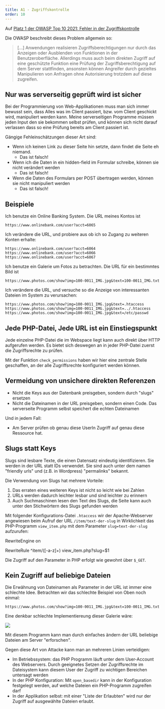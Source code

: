 ```yaml
---
title: A1 - Zugriffskontrolle
order: 10
---
```


Auf [Platz 1 der OWASP Top 10 2021: Fehler in der Zugriffskontrolle](https://owasp.org/Top10/A01_2021-Broken_Access_Control/)

Die OWASP beschreibt dieses Problem allgemein so:

> [...] Anwendungen realisieren Zugriffsberechtigungen nur durch das Anzeigen oder Ausblenden von Funktionen in der Benutzeroberfläche. Allerdings muss auch beim direkten Zugriff auf eine geschützte Funktion eine Prüfung der Zugriffsberechtigung auf dem Server stattfinden, ansonsten können Angreifer durch gezieltes Manipulieren von Anfragen ohne Autorisierung trotzdem auf diese zugreifen.

## Nur was serverseitig geprüft wird ist sicher

Bei der Programmierung von Web-Applikationen muss man sich immer bewusst sein,
dass Alles was im Client passiert, bzw. vom Client geschickt wird, manipuliert werden kann.
Meine serverseitigen Programme müssen jeden Input den sie bekommen selbst prüfen, und können
sich nicht darauf verlassen dass so eine Prüfung bereits am Client passiert ist.

Gängige Fehleinschätzungen dieser Art sind:

- Wenn ich keinen Link zu dieser Seite hin setzte, dann findet die Seite eh niemand.
    - Das ist falsch!
- Wenn ich die Daten in ein hidden-field im Formular schreibe, können sie nicht verändert werden
    - Das ist falsch!
- Wenn die Daten des Formulars per POST übertragen werden, können sie nicht manipuliert werden
    - Das ist falsch!

## Beispiele

Ich benutze ein Online Banking System. Die URL meines Kontos ist

`https://www.onlinebank.com/user?acct=6065`

Ich verändere die URL, und probiere aus ob ich so Zugang zu weiteren Konten erhalte:

    https://www.onlinebank.com/user?acct=6064
    https://www.onlinebank.com/user?acct=6066
    https://www.onlinebank.com/user?acct=6067

Ich benutze ein Galerie um Fotos zu betrachten. Die URL für ein bestimmtes Bild ist

`https://www.photos.com/show?img=100-0011_IMG.jpg&text=100-0011_IMG.txt`

Ich verändere die URL, und versuche so die Anzeige von interessanten Dateien im System zu verursachen:

    https://www.photos.com/show?img=100-0011_IMG.jpg&text=.htaccess
    https://www.photos.com/show?img=100-0011_IMG.jpg&text=../.htaccess
    https://www.photos.com/show?img=100-0011_IMG.jpg&text=/etc/passwd

## Jede PHP-Datei, Jede URL ist ein Einstiegspunkt

Jede einzelne PHP-Datei die im Webspace liegt kann auch direkt
über HTTP aufgerufen werden. Es bietet sich deswegen an in jeder
PHP-Datei zuerst die Zugriffsrechte zu prüfen.

<php caption="Prüfung der Zugriffsrechte am Anfang jeder PHP-Datei">
<?php
  include "functions.php";
  check_permissions();
  // ....
</php>

Mit der Funktion `check_permissions` haben wir hier eine zentrale
Stelle geschaffen, an der alle Zugriffsrechte konfiguriert werden können.

## Vermeidung von unsichere direkten Referenzen

- Nicht die Keys aus der Datenbank preisgeben, sondern durch "slugs" ersetzen
- Nicht die Dateinamen in der URL preisgeben, sondern einen Code. Das serverseite Programm selbst speichert die echten Dateinamen

Und in jedem Fall:

- Am Server prüfen ob genau diese UserIn Zugriff auf genau diese Ressource hat.

## Slugs statt Keys

Slugs sind lesbare Texte, die einen Datensatz eindeutig identifizieren. Sie werden in der URL
statt IDs verwendet. Sie sind auch unter dem namen "friendly urls" und (z.B. in Wordpress) "permalinks" bekannt.

Die Verwendung von Slugs hat mehrere Vorteile:

1. Das erraten eines weiteren Keys ist nicht so leicht wie bei Zahlen
2. URLs werden dadurch leichter lesbar und sind leichter zu erinnern
3. Auch Suchmaschinen lesen den Text des Slugs, die Seite kann auch unter den Stichwörtern des Slugs gefunden werden

Mit folgender Konfigurations-Datei `.htaccess` wir der Apache-Webserver angewiesen
beim Aufruf der URL `/item/text-der-slug` in Wirklichkeit das PHP-Programm `view_item.php` mit dem Parameter
`slug=text-der-slug` aufzurufen:

<plain caption=".htaccess">
RewriteEngine on

RewriteRule ^item/([-a-z]+) view_item.php?slug=\$1
</plain>

Die Zugriff auf den Parameter in PHP erfolgt wie gewohnt über `$_GET`.

## Kein Zugriff auf beliebige Dateien

Die Erwähnung von Dateinamen als Parameter in der URL ist immer eine schlechte Idee.
Betrachten wir das schlechte Beispiel von Oben noch einmal:

`https://www.photos.com/show?img=100-0011_IMG.jpg&text=100-0011_IMG.txt`

Eine denkbar schlechte Implementiereung dieser Galerie wäre:

<htmlcode caption="Beliebiger Zugriff auf Dateien - NICHT SO PROGRAMMIEREN!">
  <img src="<?= $_GET['img'] ?>">
  <?php
  include $_GET['text'];  // nicht so programmieren!!!
  ?>
</htmlcode>

Mit diesem Programm kann man durch einfaches ändern der URL beliebige
Dateien am Server "erforschen".

Gegen diese Art von Attacke kann man an mehreren Linien verteidigen:

- Im Betriebssystem: das PHP Programm läuft unter dem User-Account des Webservers. Durch geeignetes Setzen der Zugriffsrechte im Dateisystem kann diesem User der Zugriff zu wichtigen Bereichen untersagt werden
- In der PHP Konfiguration: Mit `open_basedir` kann in der Konfiguration festgelegt werden, auf welche Dateien ein PHP-Programm zugreifen darf
- In der Applikation selbst: mit einer "Liste der Erlaubten" wird nur der Zugriff auf ausgewählte Dateien erlaubt.

